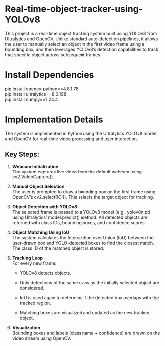 # Real-time-object-tracker-using-YOLOv8
This project is a real-time object tracking system built using YOLOv8 from Ultralytics and OpenCV. Unlike standard auto-detection pipelines, it allows the user to manually select an object in the first video frame using a bounding box, and then leverages YOLOv8’s detection capabilities to track that specific object across subsequent frames.


# Install Dependencies   
pip install opencv-python==4.8.1.78   
pip install ultralytics==8.0.198   
pip install numpy==1.24.4    


# Implementation Details
The system is implemented in Python using the Ultralytics YOLOv8 model and OpenCV for real-time video processing and user interaction.

## Key Steps:
1. **Webcam Initialization**  
The system captures live video from the default webcam using cv2.VideoCapture().

2. **Manual Object Selection**  
The user is prompted to draw a bounding box on the first frame using OpenCV’s cv2.selectROI(). This selects the target object for tracking.

3. **Object Detection with YOLOv8**  
The selected frame is passed to a YOLOv8 model (e.g., yolov8n.pt) using Ultralytics’ model.predict() method. All detected objects are returned with class IDs, bounding boxes, and confidence scores.

4. **Object Matching Using IoU**  
The system calculates the Intersection over Union (IoU) between the user-drawn box and YOLO-detected boxes to find the closest match. The class ID of the matched object is stored.

5. **Tracking Loop**  
  For every new frame:

   * YOLOv8 detects objects.

   * Only detections of the same class as the initially selected object are considered.

   * IoU is used again to determine if the detected box overlaps with the tracked region.

   * Matching boxes are visualized and updated as the new tracked object.

6. **Visualization**  
Bounding boxes and labels (class name + confidence) are drawn on the video stream using OpenCV.
